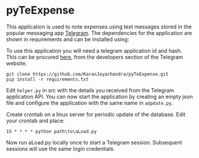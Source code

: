 # pyTeExpense

This application is used to note expenses using text messages stored in the popular messaging app [Telegram](https://telegram.org/). The dependencies for the application are shown in requirements and can be installed using:

To use this application you will need a telegram application id and hash. This can be procured [here](https://my.telegram.org/auth?to=apps), from the developers section of the Telegram website.

```
git clone https://github.com/KaranJayachandra/pyTeExpense.git
pip install -r requirements.txt
```

Edit `helper.py` in src with the details you received from the Telegram application API. You can now start the application by creating an empty json file and configure the application with the same name in `aUpdate.py`.

Create crontab on a linux server for periodic update of the database. Edit your crontab and place:

```
15 * * * * python path\to\aLoad.py
```

Now run aLoad.py locally once to start a Telegram session. Subsequent sessions will use the same login credentials.
